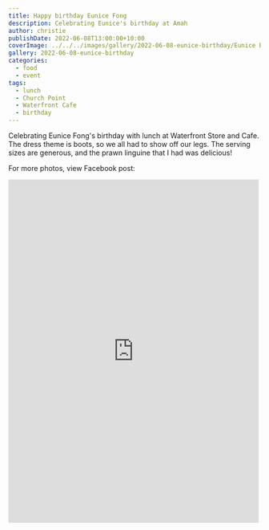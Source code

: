 ```yaml
---
title: Happy birthday Eunice Fong
description: Celebrating Eunice's birthday at Amah
author: christie
publishDate: 2022-06-08T13:00:00+10:00
coverImage: ../../../images/gallery/2022-06-08-eunice-birthday/Eunice Birthday (6).jpeg
gallery: 2022-06-08-eunice-birthday
categories:
  - food
  - event
tags:
  - lunch
  - Church Point
  - Waterfront Cafe
  - birthday
---
```


Celebrating Eunice Fong's birthday with lunch at Waterfront Store and Cafe. The dress theme is boots, so we all had to show off our legs. The serving sizes are generous, and the prawn linguine that I had was delicious!

For more photos, view Facebook post:

<iframe src="https://www.facebook.com/plugins/post.php?href=https%3A%2F%2Fwww.facebook.com%2Fchris1.tham%2Fposts%2Fpfbid0u5Sgvis2sFRcSdyebYBiLGEHKwkrfrhMKzsKENB36Eds3sZUj98KM21HKuQRKyWzl&show_text=true&width=500" width="500" height="684" style="border:none;overflow:hidden" scrolling="no" frameborder="0" allowfullscreen="true" allow="autoplay; clipboard-write; encrypted-media; picture-in-picture; web-share"></iframe>
